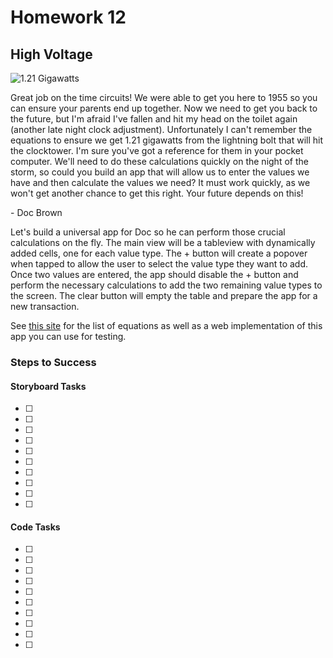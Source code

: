 # Homework 12

## High Voltage

![1.21 Gigawatts](http://i.giphy.com/SwT2Pk15RH5m.gif)

Great job on the time circuits! We were able to get you here to 1955 so you can ensure your parents end up together. Now we need to get you back to the future, but I'm afraid I've fallen and hit my head on the toilet again (another late night clock adjustment). Unfortunately I can't remember the equations to ensure we get 1.21 gigawatts from the lightning bolt that will hit the clocktower. I'm sure you've got a reference for them in your pocket computer. We'll need to do these calculations quickly on the night of the storm, so could you build an app that will allow us to enter the values we have and then calculate the values we need? It must work quickly, as we won't get another chance to get this right. Your future depends on this!

\- Doc Brown

Let's build a universal app for Doc so he can perform those crucial calculations on the fly. The main view will be a tableview with dynamically added cells, one for each value type. The + button will create a popover when tapped to allow the user to select the value type they want to add. Once two values are entered, the app should disable the + button and perform the necessary calculations to add the two remaining value types to the screen. The clear button will empty the table and prepare the app for a new transaction.

See [this site](http://www.rapidtables.com/calc/electric/watt-volt-amp-calculator.htm) for the list of equations as well as a web implementation of this app you can use for testing.

### Steps to Success

#### Storyboard Tasks

* [ ]
* [ ]
* [ ]
* [ ]
* [ ]
* [ ]
* [ ]
* [ ]
* [ ]
* [ ]

#### Code Tasks

* [ ]
* [ ]
* [ ]
* [ ]
* [ ]
* [ ]
* [ ]
* [ ]
* [ ]
* [ ]
